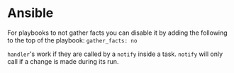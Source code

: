 # Ansible

For playbooks to not gather facts you can disable it by adding the following to the top of the playbook: `gather_facts: no`

`handler`'s work if they are called by a `notify` inside a task. `notify` will only call if a change is made during its run.
